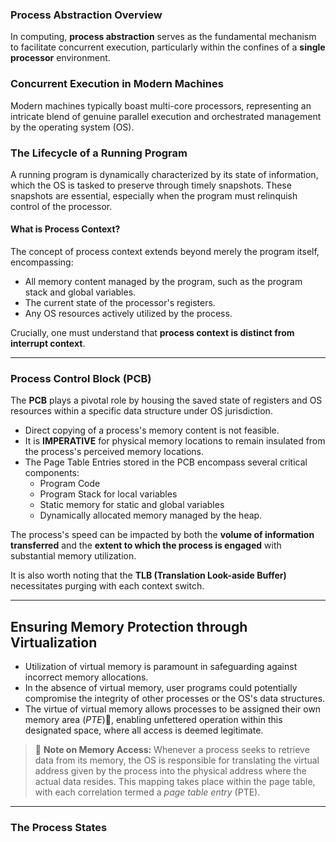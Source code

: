 ### Process Abstraction Overview

In computing, **process abstraction** serves as the fundamental mechanism to facilitate concurrent execution, particularly within the confines of a **single processor** environment.

### Concurrent Execution in Modern Machines

Modern machines typically boast multi-core processors, representing an intricate blend of genuine parallel execution and orchestrated management by the operating system (OS).

### The Lifecycle of a Running Program

A running program is dynamically characterized by its state of information, which the OS is tasked to preserve through timely snapshots. These snapshots are essential, especially when the program must relinquish control of the processor.

#### What is Process Context?

The concept of process context extends beyond merely the program itself, encompassing:

- All memory content managed by the program, such as the program stack and global variables.
- The current state of the processor's registers.
- Any OS resources actively utilized by the process.

Crucially, one must understand that **process context is distinct from interrupt context**.

---

### Process Control Block (PCB)

The **PCB** plays a pivotal role by housing the saved state of registers and OS resources within a specific data structure under OS jurisdiction.

- Direct copying of a process's memory content is not feasible.
- It is **IMPERATIVE** for physical memory locations to remain insulated from the process's perceived memory locations.
- The Page Table Entries stored in the PCB encompass several critical components:
	- Program Code
	- Program Stack for local variables
	- Static memory for static and global variables
	- Dynamically allocated memory managed by the heap.

The process's speed can be impacted by both the **volume of information transferred** and the **extent to which the process is engaged** with substantial memory utilization.

It is also worth noting that the **TLB (Translation Look-aside Buffer)** necessitates purging with each context switch.

---

## Ensuring Memory Protection through Virtualization

- Utilization of virtual memory is paramount in safeguarding against incorrect memory allocations.
- In the absence of virtual memory, user programs could potentially compromise the integrity of other processes or the OS's data structures.
- The virtue of virtual memory allows processes to be assigned their own memory area (_PTE_)📝, enabling unfettered operation within this designated space, where all access is deemed legitimate.

> 📝 **Note on Memory Access:** Whenever a process seeks to retrieve data from its memory, the OS is responsible for translating the virtual address given by the process into the physical address where the actual data resides. This mapping takes place within the page table, with each correlation termed a _page table entry_ (PTE).

---
### The Process States
